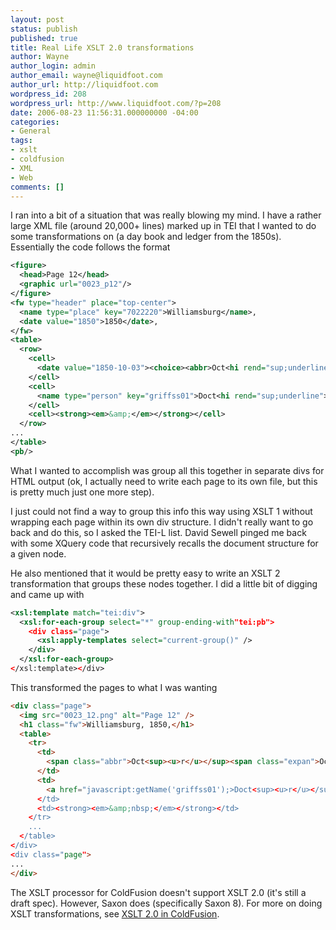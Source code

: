 ```yaml
---
layout: post
status: publish
published: true
title: Real Life XSLT 2.0 transformations
author: Wayne
author_login: admin
author_email: wayne@liquidfoot.com
author_url: http://liquidfoot.com
wordpress_id: 208
wordpress_url: http://www.liquidfoot.com/?p=208
date: 2006-08-23 11:56:31.000000000 -04:00
categories:
- General
tags:
- xslt
- coldfusion
- XML
- Web
comments: []
---
```


I ran into a bit of a situation that was really blowing my mind. I have a rather large XML file (around 20,000+ lines) marked up in TEI that I wanted to do some transformations on (a day book and ledger from the 1850s). Essentially the code follows the format

~~~ xml
<figure>
  <head>Page 12</head>
  <graphic url="0023_p12"/>
</figure>
<fw type="header" place="top-center">
  <name type="place" key="7022220">Williamsburg</name>,
  <date value="1850">1850</date>,
</fw>
<table>
  <row>
    <cell>
      <date value="1850-10-03"><choice><abbr>Oct<hi rend="sup;underline">r</hi></abbr><expan>October</expan></choice> 3<hi rend="sup">th</hi> 1850</date>
    </cell>
    <cell>
      <name type="person" key="griffss01">Doct<hi rend="sup;underline">r</hi> S S Griffin</name>
    </cell>
    <cell><strong><em>&amp;</em></strong></cell>
  </row>
...
</table>
<pb/>
~~~

What I wanted to accomplish was group all this together in separate divs for HTML output (ok, I actually need to write each page to its own file, but this is pretty much just one more step).

I just could not find a way to group this info this way using XSLT 1 without wrapping each page within its own div structure. I didn't really want to go back and do this, so I asked the TEI-L list. David Sewell pinged me back with some XQuery code that recursively recalls the document structure for a given node.

He also mentioned that it would be pretty easy to write an XSLT 2 transformation that groups these nodes together. I did a little bit of digging and came up with

~~~xml
<xsl:template match="tei:div">
  <xsl:for-each-group select="*" group-ending-with"tei:pb">
    <div class="page">
      <xsl:apply-templates select="current-group()" />
    </div>
  </xsl:for-each-group>
</xsl:template></div>
~~~

This transformed the pages to what I was wanting


~~~html
<div class="page">
  <img src="0023_12.png" alt="Page 12" />
  <h1 class="fw">Williamsburg, 1850,</h1>
  <table>
    <tr>
      <td>
        <span class="abbr">Oct<sup><u>r</u></sup><span class="expan">October 3<sup>th</sup> 1850</date>
      </td>
      <td>
        <a href="javascript:getName('griffss01');>Doct<sup><u>r</u></sup> S S Griffin</a>
      </td>
      <td><strong><em>&amp;nbsp;</em></strong></td>
    </tr>
    ...
  </table>
</div>
<div class="page">
...
</div>
~~~

The XSLT processor for ColdFusion doesn't support XSLT 2.0 (it's still a draft spec). However, Saxon does (specifically Saxon 8). For more on doing XSLT transformations, see <a href="http://swem.wm.edu/blogs/waynegraham/index.cfm/2005/11/21/XSLT-20-in-ColdFusion">XSLT 2.0 in ColdFusion</a>.
